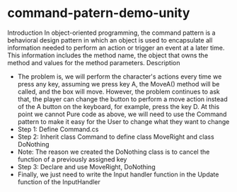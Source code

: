 # command-patern-demo-unity
Introduction
In object-oriented programming, the command pattern is a behavioral design pattern in which an object is used to encapsulate all information needed to perform an action or trigger an event at a later time. This information includes the method name, the object that owns the method and values for the method parameters.
Description
 - The problem is, we will perform the character's actions every time we press any key, assuming we press key A, the MoveA() method will be called, and the box will move. However, the problem continues to ask that, the player can change the button to perform a move action instead of the A button on the keyboard, for example, press the key D. At this point we cannot Pure code as above, we will need to use the Command pattern to make it easy for the User to change what they want to change
 - Step 1: Define Command.cs
 - Step 2: Inherit class Command to define class MoveRight and class DoNothing
 - Note: The reason we created the DoNothing class is to cancel the function of a previously assigned key
 - Step 3: Declare and use MoveRight, DoNothing
 - Finally, we just need to write the Input handler function in the Update function of the InputHandler
